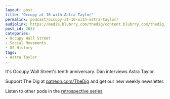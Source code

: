```yaml
---
layout: post
title: "Occupy at 10 with Astra Taylor"
permalink: podcast/occupy-at-10-with-astra-taylor/
audiolink: https://media.blubrry.com/thedig/content.blubrry.com/thedig/The_Dig-EP_323-Taylor.mp3
post_id: 2033
categories: 
- Occupy Wall Street
- Social Movements
- US History
tags: 
- Astra Taylor
---
```


It's Occupy Wall Street's tenth anniversary. Dan interviews Astra Taylor.

Support The Dig at [patreon.com/TheDig](http://www.patreon.com/TheDig) and get our new weekly newsletter.

Listen to other pods in the [retrospective series](https://rosalux.nyc/occupy/)